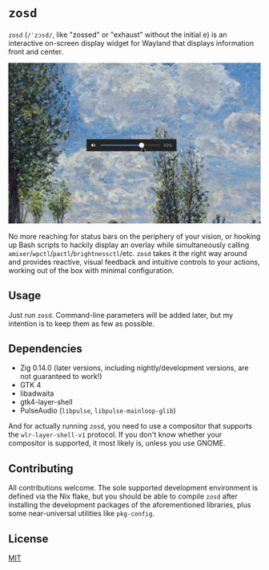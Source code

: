 # `zosd`

`zosd` (`/ˈzɔsd/`, like "zossed" or "exhaust" without the initial e) is an interactive on-screen display widget for Wayland that displays information front and center.

![zosd in action](./assets/screenshot.png)

No more reaching for status bars on the periphery of your vision, or hooking up Bash scripts to hackily display an overlay while simultaneously calling `amixer`/`wpctl`/`pactl`/`brightnessctl`/etc. `zosd` takes it the right way around and provides reactive, visual feedback and intuitive controls to your actions, working out of the box with minimal configuration.

## Usage

Just run `zosd`. Command-line parameters will be added later, but my intention is to keep them as few as possible.

## Dependencies

- Zig 0.14.0 (later versions, including nightly/development versions, are not guaranteed to work!)
- GTK 4
- libadwaita
- gtk4-layer-shell
- PulseAudio (`libpulse`, `libpulse-mainloop-glib`)

And for actually running `zosd`, you need to use a compositor that supports the `wlr-layer-shell-v1` protocol. If you don't know whether your compositor is supported, it most likely is, unless you use GNOME.

## Contributing

All contributions welcome. The sole supported development environment is defined via the Nix flake, but you should be able to compile `zosd` after installing the development packages of the aforementioned libraries, plus some near-universal utilities like `pkg-config`.

## License

[MIT](https://mit-license.org/)
